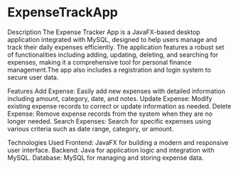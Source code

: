 # ExpenseTrackApp
Description
The Expense Tracker App is a JavaFX-based desktop application integrated with MySQL, designed to help users manage and track their daily expenses efficiently. The application features a robust set of functionalities including adding, updating, deleting, and searching for expenses, making it a comprehensive tool for personal finance management.The app also includes a registration and login system to secure user data.

Features
Add Expense: Easily add new expenses with detailed information including amount, category, date, and notes.
Update Expense: Modify existing expense records to correct or update information as needed.
Delete Expense: Remove expense records from the system when they are no longer needed.
Search Expenses: Search for specific expenses using various criteria such as date range, category, or amount.

Technologies Used
Frontend: JavaFX for building a modern and responsive user interface.
Backend: Java for application logic and integration with MySQL.
Database: MySQL for managing and storing expense data.
